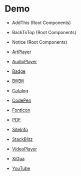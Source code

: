# Demo

- AddThis (Root Components)

- BackToTop (Root Components)

- Notice (Root Components)

- [ArtPlayer](artplayer.md)

- [AudioPlayer](audioplayer.md)

- [Badge](badge.md)

- [BiliBili](bilibili.md)

- [Catalog](catalog.md)

- [CodePen](codepen.md)

- [FontIcon](fonticon.md)

- [PDF](pdf.md)

- [SiteInfo](siteinfo.md)

- [StackBlitz](stackblitz.md)

- [VideoPlayer](videoplayer.md)

- [XiGua](xigua.md)

- [YouTube](youtube.md)
